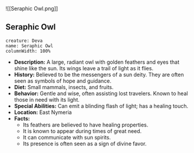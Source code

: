 ![[Seraphic Owl.png]]

## Seraphic Owl

```statblock
creature: Deva
name: Seraphic Owl
columnWidth: 100%
```

- **Description:** A large, radiant owl with golden feathers and eyes that shine like the sun. Its wings leave a trail of light as it flies.
- **History:** Believed to be the messengers of a sun deity. They are often seen as symbols of hope and guidance.
- **Diet:** Small mammals, insects, and fruits.
- **Behavior:** Gentle and wise, often assisting lost travelers. Known to heal those in need with its light.
- **Special Abilities:** Can emit a blinding flash of light; has a healing touch.
- **Location:** East Nymeria
- **Facts:**
    - Its feathers are believed to have healing properties.
    - It is known to appear during times of great need.
    - It can communicate with sun spirits.
    - Its presence is often seen as a sign of divine favor.